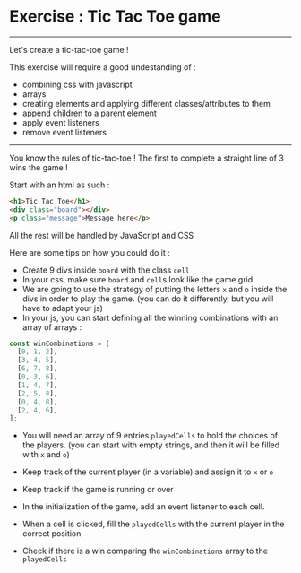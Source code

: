# Exercise : Tic Tac Toe game

---

Let's create a tic-tac-toe game !

This exercise will require a good undestanding of :

- combining css with javascript
- arrays
- creating elements and applying different classes/attributes to them
- append children to a parent element
- apply event listeners
- remove event listeners

---

You know the rules of tic-tac-toe ! The first to complete a straight line of 3 wins the game !

Start with an html as such :

```html
<h1>Tic Tac Toe</h1>
<div class="board"></div>
<p class="message">Message here</p>
```

All the rest will be handled by JavaScript and CSS

Here are some tips on how you could do it :

- Create 9 divs inside `board` with the class `cell`
- In your css, make sure `board` and `cell`s look like the game grid
- We are going to use the strategy of putting the letters `x` and `o` inside the divs in order to play the game. (you can do it differently, but you will have to adapt your js)
- In your js, you can start defining all the winning combinations with an array of arrays :

```js
const winCombinations = [
  [0, 1, 2],
  [3, 4, 5],
  [6, 7, 8],
  [0, 3, 6],
  [1, 4, 7],
  [2, 5, 8],
  [0, 4, 8],
  [2, 4, 6],
];
```

- You will need an array of 9 entries `playedCells` to hold the choices of the players. (you can start with empty strings, and then it will be filled with `x` and `o`)

- Keep track of the current player (in a variable) and assign it to `x` or `o`
- Keep track if the game is running or over
- In the initialization of the game, add an event listener to each cell.
- When a cell is clicked, fill the `playedCells` with the current player in the correct position
- Check if there is a win comparing the `winCombinations` array to the `playedCells`
